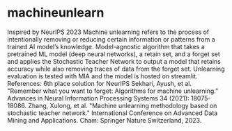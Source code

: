 # machineunlearn
 Inspired by NeurIPS 2023  Machine unlearning refers to the process of intentionally removing or reducing certain information or patterns from a trained AI model’s knowledge.  Model-agnostic algorithm that takes a pretrained ML model (deep neural networks), a retain set, and a forget set and applies the Stochastic Teacher Network to output a model that retains accuracy while also removing traces of data from the forget set. Unlearning evaluation is tested with MIA and the model is hosted on streamlit.  References:  6th place solution for NeurIPS  Sekhari, Ayush, et al. "Remember what you want to forget: Algorithms for machine unlearning." Advances in Neural Information Processing Systems 34 (2021): 18075-18086.  Zhang, Xulong, et al. "Machine unlearning methodology based on stochastic teacher network." International Conference on Advanced Data Mining and Applications. Cham: Springer Nature Switzerland, 2023.
